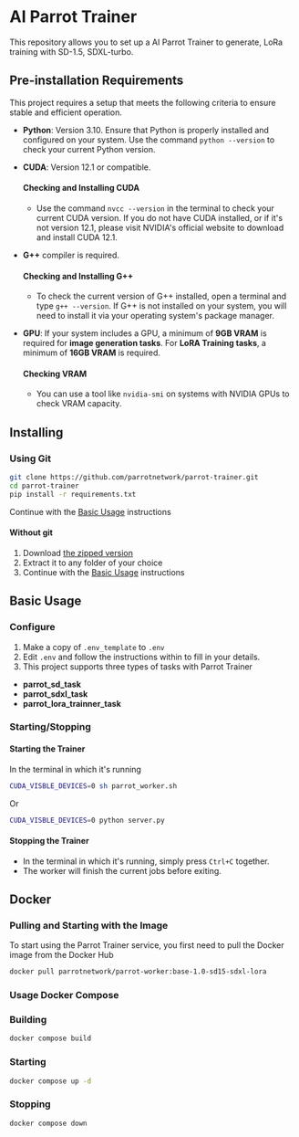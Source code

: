 # AI Parrot Trainer
This repository allows you to set up a AI Parrot Trainer to generate, LoRa training with SD-1.5, SDXL-turbo.



## Pre-installation Requirements
This project requires a setup that meets the following criteria to ensure stable and efficient operation.


- **Python**: Version 3.10. Ensure that Python is properly installed and configured on your system. Use the command `python --version` to check your current Python version.

- **CUDA**: Version 12.1 or compatible. 

  #### Checking and Installing CUDA
  - Use the command `nvcc --version` in the terminal to check your current CUDA version. If you do not have CUDA installed, or if it's not version 12.1, please visit NVIDIA's official website to download and install CUDA 12.1.

- **G++** compiler is required. 
  
  #### Checking and Installing G++
  - To check the current version of G++ installed, open a terminal and type `g++ --version`. If G++ is not installed on your system, you will need to install it via your operating system's package manager.

- **GPU**: If your system includes a GPU, a minimum of **9GB VRAM** is required for **image generation tasks**. For **LoRA Training tasks**, a minimum of **16GB VRAM** is required.

  #### Checking VRAM
  - You can use a tool like `nvidia-smi` on systems with NVIDIA GPUs to check VRAM capacity.


## Installing

### Using Git

```bash
git clone https://github.com/parrotnetwork/parrot-trainer.git
cd parrot-trainer
pip install -r requirements.txt
```
Continue with the [Basic Usage](#Basic-Usage) instructions

#### Without git

1. Download [the zipped version](https://github.com/parrotnetwork/parrot-trainer/archive/refs/heads/main.zip)
2. Extract it to any folder of your choice
3. Continue with the [Basic Usage](#Basic-Usage) instructions

## Basic Usage

### Configure 

1. Make a copy of `.env_template` to `.env`
1. Edit `.env` and follow the instructions within to fill in your details.
1. This project supports three types of tasks with Parrot Trainer

- **parrot_sd_task**
- **parrot_sdxl_task**
- **parrot_lora_trainner_task**

### Starting/Stopping

#### Starting the Trainer

In the terminal in which it's running

```bash
CUDA_VISBLE_DEVICES=0 sh parrot_worker.sh
```
Or
```bash
CUDA_VISBLE_DEVICES=0 python server.py
```

#### Stopping the Trainer

* In the terminal in which it's running, simply press `Ctrl+C` together.
* The worker will finish the current jobs before exiting.


## Docker

### Pulling and Starting with the Image

To start using the Parrot Trainer service, you first need to pull the Docker image from the Docker Hub

```bash
docker pull parrotnetwork/parrot-worker:base-1.0-sd15-sdxl-lora
```

### Usage Docker Compose

### Building
```bash
docker compose build
```

### Starting
```bash
docker compose up -d
```

### Stopping
```bash
docker compose down
```

